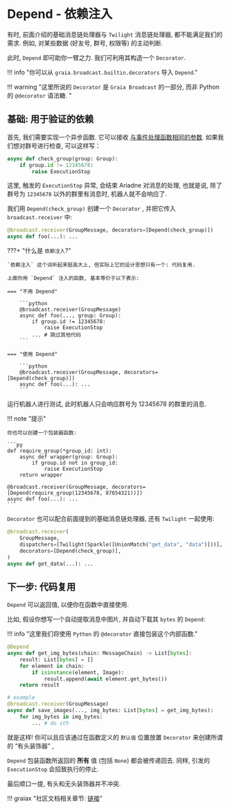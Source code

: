# Depend - 依赖注入

有时, 前面介绍的基础消息链处理器与 `Twilight` 消息链处理器, 都不能满足我们的需求. 例如, 对某些数据 (好友号, 群号, 权限等) 的主动判断.

此时, `Depend` 即可助你一臂之力. 我们可利用其构造一个 `Decorator`.

!!! info "你可以从 `graia.broadcast.builtin.decorators` 导入 `Depend`."

!!! warning "这里所说的 `Decorator` 是 `Graia Broadcast` 的一部分, 而非 Python 的 `@decorator` 语法糖. "

## 基础: 用于验证的依赖

首先, 我们需要实现一个异步函数. 它可以接收 [与事件处理函数相同的参数](../../../basic/params/). 如果我们想对群号进行检查, 可以这样写：

```python
async def check_group(group: Group):
    if group.id != 12345678:
        raise ExecutionStop
```

这里, 触发的 `ExecutionStop` 异常, 会结束 Ariadne 对消息的处理, 也就是说, 除了群号为 `12345678` 以外的群里有消息时, 机器人就不会响应了.

我们用 `Depend(check_group)` 创建一个 `Decorator` , 并把它传入 `broadcast.receiver` 中:

```python
@broadcast.receiver(GroupMessage, decorators=[Depend(check_group)])
async def foo(...): ...
```

???+ "什么是 `依赖注入`?"

    `依赖注入` 这个词听起来挺高大上, 但实际上它的设计思想只有一个: 代码复用.

    上面你用 `Depend` 注入的函数, 基本等价于以下表示:

    === "不用 Depend"

        ```python
        @broadcast.receiver(GroupMessage)
        async def foo(..., group: Group):
            if group.id != 12345678:
                raise ExecutionStop
            ... # 跳过其他代码
        ```

    === "使用 Depend"

        ```python
        @broadcast.receiver(GroupMessage, decorators=[Depend(check_group)])
        async def foo(...): ...
        ```


运行机器人进行测试, 此时机器人只会响应群号为 12345678 的群里的消息.

!!! note "提示"

    你也可以创建一个包装器函数:

    ```py
    def require_group(*group_id: int):
        async def wrapper(group: Group):
            if group.id not in group_id:
                raise ExecutionStop
        return wrapper

    @broadcast.receiver(GroupMessage, decorators=[Depend(require_group(12345678, 87654321))])
    async def foo(...): ...
    ```

`Decorator` 也可以配合前面提到的基础消息链处理器, 还有 `Twilight` 一起使用:

```python
@broadcast.receiver(
    GroupMessage,
    dispatchers=[Twilight(Sparkle([UnionMatch("get_data", "data")]))],
    decorators=[Depend(check_group)],
)
async def get_data(...): ...
```

## 下一步: 代码复用

`Depend` 可以返回值, 以便你在函数中直接使用.

比如, 假设你想写一个自动提取消息中图片, 并自动下载其 `bytes` 的 `Depend`:

!!! info "这里我们将使用 `Python` 的 `@decorator` 直接包装这个内部函数."

```python
@Depend
async def get_img_bytes(chain: MessageChain) -> List[bytes]:
    result: List[bytes] = []
    for element in chain:
        if isinstance(element, Image):
            result.append(await element.get_bytes())
    return result

# example
@broadcast.receiver(GroupMessage)
async def save_images(..., img_bytes: List[bytes] = get_img_bytes):
    for img_bytes in img_bytes:
        ... # do sth
```

就是这样! 你可以且应该通过在函数定义的 `默认值` 位置放置 `Decorator` 来创建所谓的 “有头装饰器” ,

`Depend` 包装函数所返回的 **所有** 值 (包括 `None`) 都会被传递回去. 同样, 引发的 `ExecutionStop` 会招致执行的停止.

最后顺口一提, 有头和无头装饰器并不冲突.

!!! graiax "社区文档相关章节: [链接](https://graiax.cn/make_ero_bot/tutorials/9_not_everyone_have_st.html)"
